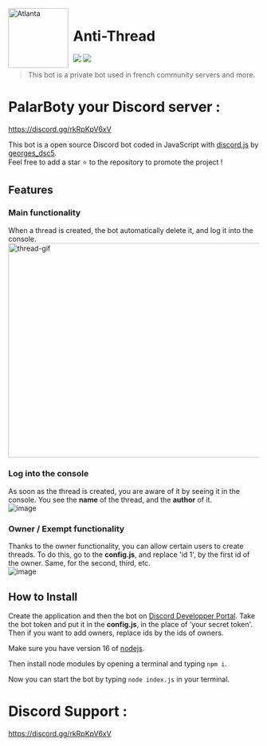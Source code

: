 <img width="120" height="120" align="left" style="float: left; margin: 0 10px 0 0;" alt="Atlanta" src="https://user-images.githubusercontent.com/56278136/133721912-db2f6fc0-f448-41b5-89ea-f9f6167ca48e.png">  

# Anti-Thread

[![](https://img.shields.io/discord/559414466664464384.svg?logo=discord&colorB=7289DA&label=Support)](https://discord.gg/jYqaGhxDGT)
[![](https://img.shields.io/badge/discord.js-v13.1.0-blue.svg?logo=npm)](https://github.com/discordjs/discord.js)


> This bot is a private bot used in french community servers and more.

# PalarBoty your Discord server :
https://discord.gg/rkRpKpV6xV

This bot is a open source Discord bot coded in JavaScript with [discord.js](https://discord.js.org) by [georges_dsc5](https://github.com/georgesdev-off).<br/>
Feel free to add a star ⭐ to the repository to promote the project !

## Features

### Main functionality
When a thread is created, the bot automatically delete it, and log it into the console.
<img width="600" height="430" alt="thread-gif" src="https://user-images.githubusercontent.com/56278136/133724684-d2d4a5e9-2b5a-4b65-9d34-491b98b57fde.gif">

### Log into the console
As soon as the thread is created, you are aware of it by seeing it in the console. You see the <strong>name</strong> of the thread, and the <strong>author</strong> of it. <br/>
![image](https://user-images.githubusercontent.com/56278136/133725338-36923121-0891-4ba9-b16a-564c81866c39.png)

### Owner / Exempt functionality
Thanks to the owner functionality, you can allow certain users to create threads. To do this, go to the <strong>config.js</strong>, and replace 'id 1', by the first id of the owner. Same, for the second, third, etc.<br/>
![image](https://user-images.githubusercontent.com/56278136/133726680-f257e320-967b-4c73-80d2-f4e9b0e18b06.png)

## How to Install
Create the application and then the bot on [Discord Developper Portal](https://discord.com/developers/applications).
Take the bot token and put it in the <strong>config.js</strong>, in the place of 'your secret token'.
Then if you want to add owners, replace ids by the ids of owners.

Make sure you have version 16 of [nodejs](https://nodejs.org/).

Then install node modules by opening a terminal and typing `npm i`. 

Now you can start the bot by typing `node index.js` in your terminal.

# Discord Support :
https://discord.gg/rkRpKpV6xV

